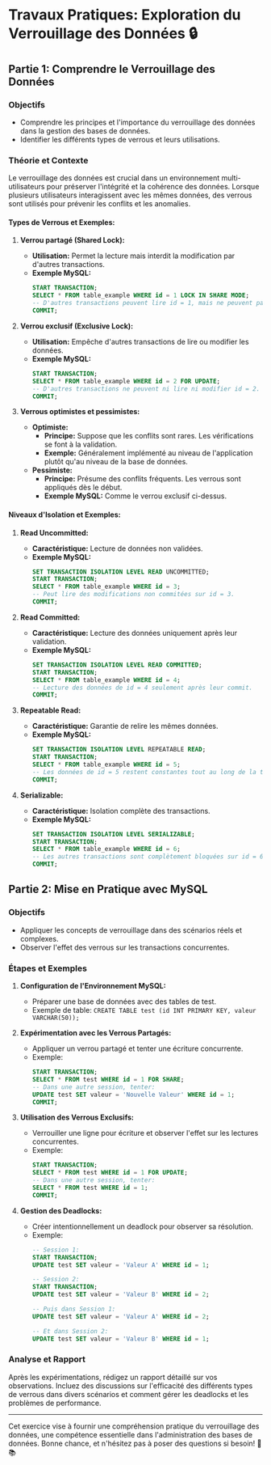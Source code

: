 # Travaux Pratiques: Exploration du Verrouillage des Données 🔒

## Partie 1: Comprendre le Verrouillage des Données

### Objectifs
- Comprendre les principes et l'importance du verrouillage des données dans la gestion des bases de données.
- Identifier les différents types de verrous et leurs utilisations.

### Théorie et Contexte

Le verrouillage des données est crucial dans un environnement multi-utilisateurs pour préserver l'intégrité et la cohérence des données. Lorsque plusieurs utilisateurs interagissent avec les mêmes données, des verrous sont utilisés pour prévenir les conflits et les anomalies.

#### Types de Verrous et Exemples:

1. **Verrou partagé (Shared Lock):**
   - **Utilisation:** Permet la lecture mais interdit la modification par d'autres transactions.
   - **Exemple MySQL:**
     ```sql
     START TRANSACTION;
     SELECT * FROM table_example WHERE id = 1 LOCK IN SHARE MODE;
     -- D'autres transactions peuvent lire id = 1, mais ne peuvent pas le modifier.
     COMMIT;
     ```

2. **Verrou exclusif (Exclusive Lock):**
   - **Utilisation:** Empêche d'autres transactions de lire ou modifier les données.
   - **Exemple MySQL:**
     ```sql
     START TRANSACTION;
     SELECT * FROM table_example WHERE id = 2 FOR UPDATE;
     -- D'autres transactions ne peuvent ni lire ni modifier id = 2.
     COMMIT;
     ```

3. **Verrous optimistes et pessimistes:**
   - **Optimiste:** 
     - **Principe:** Suppose que les conflits sont rares. Les vérifications se font à la validation.
     - **Exemple:** Généralement implémenté au niveau de l'application plutôt qu'au niveau de la base de données.
   - **Pessimiste:**
     - **Principe:** Présume des conflits fréquents. Les verrous sont appliqués dès le début.
     - **Exemple MySQL:** Comme le verrou exclusif ci-dessus.

#### Niveaux d'Isolation et Exemples:

1. **Read Uncommitted:**
   - **Caractéristique:** Lecture de données non validées.
   - **Exemple MySQL:**
     ```sql
     SET TRANSACTION ISOLATION LEVEL READ UNCOMMITTED;
     START TRANSACTION;
     SELECT * FROM table_example WHERE id = 3;
     -- Peut lire des modifications non commitées sur id = 3.
     COMMIT;
     ```

2. **Read Committed:**
   - **Caractéristique:** Lecture des données uniquement après leur validation.
   - **Exemple MySQL:**
     ```sql
     SET TRANSACTION ISOLATION LEVEL READ COMMITTED;
     START TRANSACTION;
     SELECT * FROM table_example WHERE id = 4;
     -- Lecture des données de id = 4 seulement après leur commit.
     COMMIT;
     ```

3. **Repeatable Read:**
   - **Caractéristique:** Garantie de relire les mêmes données.
   - **Exemple MySQL:**
     ```sql
     SET TRANSACTION ISOLATION LEVEL REPEATABLE READ;
     START TRANSACTION;
     SELECT * FROM table_example WHERE id = 5;
     -- Les données de id = 5 restent constantes tout au long de la transaction.
     COMMIT;
     ```

4. **Serializable:**
   - **Caractéristique:** Isolation complète des transactions.
   - **Exemple MySQL:**
     ```sql
     SET TRANSACTION ISOLATION LEVEL SERIALIZABLE;
     START TRANSACTION;
     SELECT * FROM table_example WHERE id = 6;
     -- Les autres transactions sont complètement bloquées sur id = 6.
     COMMIT;
     ```

## Partie 2: Mise en Pratique avec MySQL
### Objectifs
- Appliquer les concepts de verrouillage dans des scénarios réels et complexes.
- Observer l'effet des verrous sur les transactions concurrentes.

### Étapes et Exemples
1. **Configuration de l'Environnement MySQL:**
   - Préparer une base de données avec des tables de test.
   - Exemple de table: `CREATE TABLE test (id INT PRIMARY KEY, valeur VARCHAR(50));`

2. **Expérimentation avec les Verrous Partagés:**
   - Appliquer un verrou partagé et tenter une écriture concurrente.
   - Exemple:
     ```sql
     START TRANSACTION;
     SELECT * FROM test WHERE id = 1 FOR SHARE;
     -- Dans une autre session, tenter:
     UPDATE test SET valeur = 'Nouvelle Valeur' WHERE id = 1;
     COMMIT;
     ```

3. **Utilisation des Verrous Exclusifs:**
   - Verrouiller une ligne pour écriture et observer l'effet sur les lectures concurrentes.
   - Exemple:
     ```sql
     START TRANSACTION;
     SELECT * FROM test WHERE id = 1 FOR UPDATE;
     -- Dans une autre session, tenter:
     SELECT * FROM test WHERE id = 1;
     COMMIT;
     ```

4. **Gestion des Deadlocks:**
   - Créer intentionnellement un deadlock pour observer sa résolution.
   - Exemple:
     ```sql
     -- Session 1:
     START TRANSACTION;
     UPDATE test SET valeur = 'Valeur A' WHERE id = 1;

     -- Session 2:
     START TRANSACTION;
     UPDATE test SET valeur = 'Valeur B' WHERE id = 2;

     -- Puis dans Session 1:
     UPDATE test SET valeur = 'Valeur A' WHERE id = 2;

     -- Et dans Session 2:
     UPDATE test SET valeur = 'Valeur B' WHERE id = 1;
     ```

### Analyse et Rapport
Après les expérimentations, rédigez un rapport détaillé sur vos observations. Incluez des discussions sur l'efficacité des différents types de verrous dans divers scénarios et comment gérer les deadlocks et les problèmes de performance.

---

Cet exercice vise à fournir une compréhension pratique du verrouillage des données, une compétence essentielle dans l'administration des bases de données. Bonne chance, et n'hésitez pas à poser des questions si besoin! 🚀📚